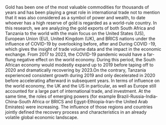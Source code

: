 Gold has been one of the most valuable commodities for thousands of years and has been playing a great
role in international trade not to mention that it was also considered as a symbol of power and wealth, to
date whoever has a high reserve of gold is regarded as a world-rule country.
In this research, we are analyzing the gold exports of both South Africa and Tanzania to the world with
the main focus on the United States (US), European Union (EU), United Kingdom (UK), and BRICS
nations under the influence of COVID-19 by overlooking before, after and During COVID -19, which
gives the insight of trade volume data and the impact in the economic exchange.
From 2017 to 2023, the COVID-19 pandemic would have a far-flung negative effect on the world
economy. During this period, the South African economy would modestly expand up to 2019 before
taping off to 2020 and dramatically recovering by 2023.On the contrary, Tanzania experienced consistent
growth during 2019 and only decelerated in 2020 before accelerating afterward in subsequent years. In
terms of influence on the world economy, the UK and the US in particular, as well as Europe still
accounted for a large part of international trade, and investment. At the same time, the roles of emerging
powers (for example Brazil-Russia-India-China-South Africa or BRICS and Egypt-Ethiopia-Iran-the
United Arab Emirates) were increasing. The influence of those regions and countries jointly defined the
recovery process and characteristics in an already volatile global economic landscape.
